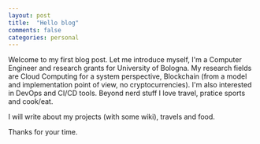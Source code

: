 ```yaml
---
layout: post
title:  "Hello blog"
comments: false
categories: personal
---
```


Welcome to my first blog post. Let me introduce myself, I'm a Computer Engineer and research grants for University of Bologna. My research fields are Cloud Computing for a system perspective, Blockchain (from a model and implementation point of view, no cryptocurrencies). I'm also interested in DevOps and CI/CD tools.
Beyond nerd stuff I love travel, pratice sports and cook/eat.

I will write about my projects (with some wiki), travels and food.

Thanks for your time.